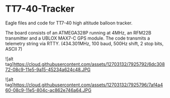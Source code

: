 # TT7-40-Tracker
Eagle files and code for TT7-40 high altitude balloon tracker.

The board consists of an ATMEGA328P running at 4MHz, an RFM22B transmitter and a UBLOX MAX7-C GPS module.
The code transmits a telemetry string via RTTY. (434.301MHz, 100 baud, 500Hz shift, 2 stop bits, ASCII 7)

![alt tag]https://cloud.githubusercontent.com/assets/12703132/7925792/6dc30872-08c9-11e5-9a15-45234a624c48.JPG

![alt tag]https://cloud.githubusercontent.com/assets/12703132/7925796/7af4a460-08c9-11e5-804c-ac862e746a64.JPG
